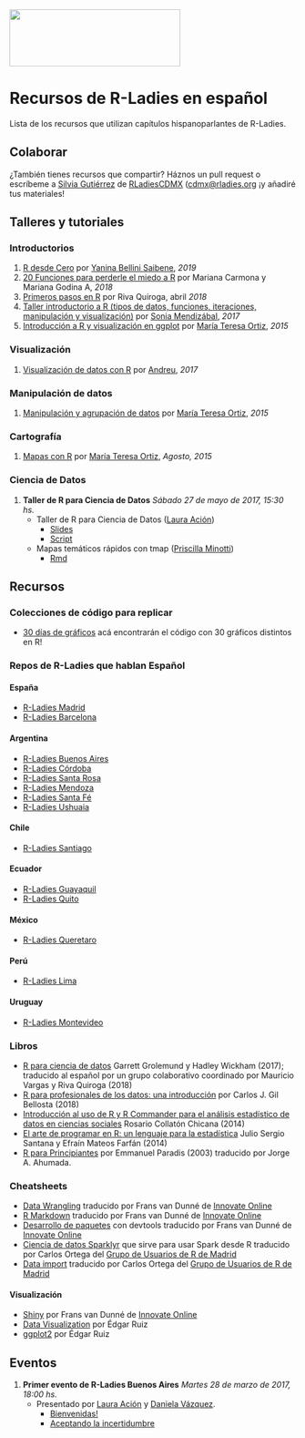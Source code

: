 <img src="https://github.com/rladies/starter-kit/blob/master/logo/R-LadiesGlobal_RBG_online_LogoWithText_Horizontal.png" data-canonical-src="https://github.com/rladies/starter-kit/blob/master/logo/R-LadiesGlobal_RBG_online_LogoWithText_Horizontal.png" width="300" height="100" />

# Recursos de R-Ladies en español
Lista de los recursos que utilizan capítulos hispanoparlantes de R-Ladies. 

## Colaborar
¿También tienes recursos que compartir? Háznos un pull request o escríbeme a [Silvia Gutiérrez](https://twitter.com/espejolento) de [RLadiesCDMX](https://twitter.com/RLadiesCDMX) ([cdmx@rladies.org](mailto:cdmx@rladies.org?Subject=Recursos%20en%20Espanol) ¡y añadiré tus materiales!

## Talleres y tutoriales       

### Introductorios

1. [R desde Cero](https://github.com/rladies/meetup-presentations_santarosa/blob/master/RdesdeCero/README.md) por [Yanina Bellini Saibene](https://twitter.com/yabellini), *2019*
2. [20 Funciones para perderle el miedo a R](https://lasquinceletras.shinyapps.io/intro_R_rladies/) por  Mariana Carmona y Mariana Godina A, *2018*
3. [Primeros pasos en R](https://github.com/rivaquiroga/RLadies-Santiago/blob/master/2018-04_taller_primeros_pasos_en_R.Rmd) por  Riva Quiroga, abril *2018*
4. [Taller introductorio a R (tipos de datos, funciones, iteraciones, manipulación y visualización)](https://songeo.github.io/introduccion-r-bookdown/) por [Sonia Mendizábal](https://github.com/songeo), *2017*
5. [Introducción a R y visualización en ggplot](https://tereom.github.io/tutoriales/R_intro_visualizacion.html) por [María Teresa Ortiz](http://www.teresa-ortiz.com/), *2015*
 
### Visualización

1. [Visualización de datos con R](https://github.com/tereom/taller_visualizacion) por [Andreu](https://github.com/andreuboada), *2017*

### Manipulación de datos
1. [Manipulación y agrupación de datos](https://tereom.github.io/tutoriales/manipulacion.html)  por [María Teresa Ortiz](http://www.teresa-ortiz.com/), *2015*

### Cartografía

1. [Mapas con R](http://www.teresa-ortiz.com/tutoriales-r/mapas)  por [María Teresa Ortiz](http://www.teresa-ortiz.com/), *Agosto, 2015*

### Ciencia de Datos

1. **Taller de R para Ciencia de Datos**
     *Sábado 27 de mayo de 2017, 15:30 hs.*
     - Taller de R para Ciencia de Datos ([Laura Ación](https://rladies.org/argentina-rladies/name/laura-acion/))
         * [Slides](https://github.com/rladies/meetup-presentations_buenosaires/raw/master/2017-05-27-Segundo-evento-Taller-Ciencia-de-Datos/Taller_R4DS_Parte_I.pptx)
         * [Script](https://github.com/rladies/meetup-presentations_buenosaires/raw/master/2017-05-27-Segundo-evento-Taller-Ciencia-de-Datos/Taller_R4DS_Parte_I.R)
     - Mapas temáticos rápidos con tmap ([Priscilla Minotti](http://unsam.academia.edu/PMinotti))
          * [Rmd](https://github.com/rladies/meetup-presentations_buenosaires/raw/master/2017-05-27-Segundo-evento-Taller-Ciencia-de-Datos/tmaps_Pminotti.Rmd) 

## Recursos

### Colecciones de código para replicar

* [30 días de gráficos](https://github.com/cienciadedatos/datos-de-miercoles/blob/master/30-dias-de-graficos-2020.md#resultados-repositorios-con-el-c%C3%B3digo-generado) acá encontrarán el código con 30 gráficos distintos en R!

### Repos de R-Ladies que hablan Español

#### España
* [R-Ladies Madrid](https://github.com/rladies/meetup-presentations_madrid)
* [R-Ladies Barcelona](https://github.com/rladies/meetup-presentations_barcelona)

#### Argentina
* [R-Ladies Buenos Aires](https://github.com/rladies/meetup-presentations_buenosaires)
* [R-Ladies Córdoba](https://github.com/rladies/meetup-presentations_buenosaires)
* [R-Ladies Santa Rosa](https://github.com/rladies/meetup-presentations_santarosa)
* [R-Ladies Mendoza](https://github.com/rladies/meetup-presentations_mendoza)
* [R-Ladies Santa Fé](https://github.com/rladies/meetup-presentations_santafe)
* [R-Ladies Ushuaia](https://github.com/rladies/meetup-presentations_ushuaia)

#### Chile
* [R-Ladies Santiago](https://github.com/rladies/meetup-presentations_santiago)

#### Ecuador
* [R-Ladies Guayaquil](https://github.com/rladies/meetup-presentations_guayaquil)
* [R-Ladies Quito](https://github.com/rladies/meetup-presentations_quito)

#### México
* [R-Ladies Queretaro](https://github.com/RladiesQro)

#### Perú
* [R-Ladies Lima](https://github.com/rladies/meetup-presentations_lima)

#### Uruguay
* [R-Ladies Montevideo](https://github.com/rladies/meetup-presentations_montevideo)


### Libros

* [R para ciencia de datos](https://es.r4ds.hadley.nz/) Garrett Grolemund y Hadley Wickham (2017); traducido al español por un grupo colaborativo coordinado por Mauricio Vargas y Riva Quiroga (2018)
* [R para profesionales de los datos: una introducción](https://www.datanalytics.com/libro_r/rstudio-y-la-instalacion-del-entorno.html) por Carlos J. Gil Bellosta (2018)
* [Introducción al uso de R y R Commander para el análisis estadístico de datos en ciencias sociales](https://cran.r-project.org/doc/contrib/Chicana-Introduccion_al_uso_de_R.pdf) Rosario Collatón Chicana (2014)
* [El arte de programar en R: un lenguaje para la estadística](https://cran.r-project.org/doc/contrib/Santana_El_arte_de_programar_en_R.pdf) Julio Sergio Santana y Efraín Mateos Farfán (2014)
* [R para Principiantes](https://cran.r-project.org/doc/contrib/rdebuts_es.pdf) por Emmanuel Paradis (2003) traducido por Jorge A. Ahumada.


### Cheatsheets

* [Data Wrangling](https://www.rstudio.com/wp-content/uploads/2015/03/data-wrangling-spanish.pdf) traducido por Frans van Dunné de [Innovate Online](http://innovateonline.nl/)
* [R Markdown](https://www.rstudio.com/wp-content/uploads/2015/03/rmarkdown-spanish.pdf) traducido por Frans van Dunné de [Innovate Online](http://innovateonline.nl/)
* [Desarrollo de paquetes](https://www.rstudio.com/wp-content/uploads/2015/03/devtools-spanish.pdf) con devtools traducido por Frans van Dunné de [Innovate Online](http://innovateonline.nl/)
* [Ciencia de datos Sparklyr](https://github.com/rstudio/cheatsheets/raw/master/translations/spanish/sparklyrSpanish.pdf) que sirve para usar Spark desde R traducido por Carlos Ortega del [Grupo de Usuarios de R de Madrid](http://madrid.r-es.org/) 
* [Data import](https://github.com/rstudio/cheatsheets/raw/master/translations/spanish/data-import-cheatsheet_Spanish.pdf) traducido por Carlos Ortega del [Grupo de Usuarios de R de Madrid](http://madrid.r-es.org/) 

#### Visualización
* [Shiny](https://www.rstudio.com/wp-content/uploads/2015/03/shiny-spanish.pdf) por Frans van Dunné de [Innovate Online](http://innovateonline.nl/)
* [Data Visualization](https://www.rstudio.com/wp-content/uploads/2016/12/ggplot2-cheatsheet-2.1-Spanish.pdf) por Édgar Ruiz
* [ggplot2](https://www.rstudio.com/wp-content/uploads/2015/04/ggplot2-spanish.pdf) por Édgar Ruiz


## Eventos

  1. **Primer evento de R-Ladies Buenos Aires**
      *Martes 28 de marzo de 2017, 18:00 hs.*
      - Presentado por [Laura Ación](https://rladies.org/argentina-rladies/name/laura-acion/) y [Daniela Vázquez](http://d4tagirl.com).
          * [Bienvenidas!](https://github.com/rladies/meetup-presentations_buenosaires/blob/master/2017-03-28-Primer-evento-de-R-Ladies-Buenos-Aires/LA-Bienvenidas.pdf) 
          * [Aceptando la incertidumbre](https://github.com/rladies/meetup-presentations_buenosaires/blob/master/2017-03-28-Primer-evento-de-R-Ladies-Buenos-Aires/DV-Aceptando-la-Incertidumbre.pdf)






